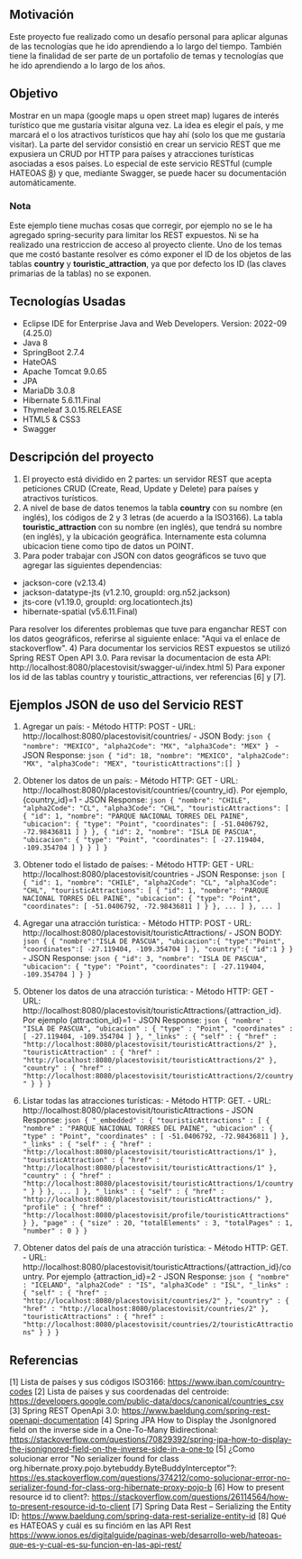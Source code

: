 ## Motivación

Este proyecto fue realizado como un desafío personal para aplicar algunas de las tecnologías que he ido aprendiendo a lo largo del tiempo. También tiene la finalidad de ser parte de un portafolio de temas y tecnologías que he ido aprendiendo a lo largo de los años.

## Objetivo

Mostrar en un mapa (google maps u open street map) lugares de interés turístico que me gustaría visitar alguna vez. La idea es elegir el país, y me marcará el o los atractivos turísticos que hay ahí (solo los que me gustaría visitar).
La parte del servidor consistió en crear un servicio REST que me expusiera un CRUD por HTTP para países y atracciones turísticas asociadas a esos países. Lo especial de este servicio RESTful (cumple HATEOAS [8](#que-es-HATEOAS)) y que, mediante Swagger, se puede hacer su documentación automáticamente.

### Nota
Este ejemplo tiene muchas cosas que corregir, por ejemplo no se le ha agregado spring-security para limitar los REST expuestos. Ni se ha realizado una restriccion de acceso al proyecto cliente.
Uno de los temas que me costó bastante resolver es cómo exponer el ID de los objetos de las tablas __country__ y __touristic\_attraction__, ya que por defecto los ID (las claves primarias de la tablas) no se exponen.

## Tecnologías Usadas

- Eclipse IDE for Enterprise Java and Web Developers. Version: 2022-09 (4.25.0)
- Java 8
- SpringBoot 2.7.4
- HateOAS
- Apache Tomcat 9.0.65
- JPA
- MariaDb 3.0.8
- Hibernate 5.6.11.Final
- Thymeleaf 3.0.15.RELEASE
- HTML5 & CSS3
- Swagger

## Descripción del proyecto

1) El proyecto está dividido en 2 partes: un servidor REST que acepta peticiones CRUD (Create, Read, Update y Delete) para países y atractivos turísticos.
2) A nivel de base de datos tenemos la tabla **country** con su nombre (en inglés), los códigos de 2 y 3 letras (de acuerdo a la ISO3166). La tabla **touristic\_attraction** con su nombre (en inglés), que tendrá su nombre (en inglés), y la ubicación geográfica. Internamente esta columna ubicacion tiene como tipo de datos un POINT.
3) Para poder trabajar con JSON con datos geográficos se tuvo que agregar las siguientes dependencias:
  + jackson-core (v2.13.4)
  + jackson-datatype-jts (v1.2.10, groupId: org.n52.jackson)
  + jts-core (v1.19.0, groupId: org.locationtech.jts)
  + hibernate-spatial (v5.6.11.Final)

  Para resolver los diferentes problemas que tuve para enganchar REST con los datos geográficos, referirse al siguiente enlace:
  "Aqui va el enlace de stackoverflow".
4) Para documentar los servicios REST expuestos se utilizó  Spring REST Open API 3.0. Para revisar la documentacion de esta API:
http://localhost:8080/placestovisit/swagger-ui/index.html
5) Para exponer los id de las tablas country y touristic\_attractions, ver referencias [6] y [7].

  ## Ejemplos JSON de uso del Servicio REST

  1. Agregar un país:
    - Método HTTP: POST
    - URL: http://localhost:8080/placestovisit/countries/
    - JSON Body:
    ```json
  {
    "nombre": "MEXICO",
    "alpha2Code": "MX",
    "alpha3Code": "MEX"
  }
    ```
    - JSON Response:
    ```json
  {
    "id": 18,
    "nombre": "MEXICO",
    "alpha2Code": "MX",
    "alpha3Code": "MEX",
    "touristicAttractions":[]
  }    
    ```

  2. Obtener los datos de un país:
    - Método HTTP: GET
    - URL: http://localhost:8080/placestovisit/countries/{country_id}. Por ejemplo, {country_id}=1
    - JSON Response:
    ```json
  {
    "nombre": "CHILE",
    "alpha2Code": "CL",
    "alpha3Code": "CHL",
    "touristicAttractions": [
        {
            "id": 1,
            "nombre": "PARQUE NACIONAL TORRES DEL PAINE",
            "ubicacion": {
                "type": "Point",
                "coordinates": [
                    -51.0406792,
                    -72.98436811
                ]
            }
        },
        {
            "id": 2,
            "nombre": "ISLA DE PASCUA",
            "ubicacion": {
                "type": "Point",
                "coordinates": [
                    -27.119404,
                    -109.354704
                ]
            }
        }
    ]
  }    
    ```

  3. Obtener todo el listado de países:
    - Método HTTP: GET
    - URL: http://localhost:8080/placestovisit/countries
    - JSON Response:
    ```json
  [
    {
        "id": 1,
        "nombre": "CHILE",
        "alpha2Code": "CL",
        "alpha3Code": "CHL",
        "touristicAttractions": [
            {
                "id": 1,
                "nombre": "PARQUE NACIONAL TORRES DEL PAINE",
                "ubicacion": {
                    "type": "Point",
                    "coordinates": [
                        -51.0406792,
                        -72.98436811
                    ]
                }
            },
            ...
        ]
    },
    ...
  ]
    ```

  4. Agregar una atracción turística:
    - Método HTTP: POST
    - URL: http://localhost:8080/placestovisit/touristicAttractions/
    - JSON BODY:
    ```json
  {
    {
    "nombre":"ISLA DE PASCUA",
    "ubicacion":{
        "type":"Point",
        "coordinates":[
            -27.119404,
            -109.354704
        ]
    },
    "country":{
        "id":1
    }
  }
    ```
    - JSON Response:
    ```json
  {
    "id": 3,
    "nombre": "ISLA DE PASCUA",
    "ubicacion": {
        "type": "Point",
        "coordinates": [
            -27.119404,
            -109.354704
        ]
    }
  }
    ```

  5. Obtener los datos de una atracción turística:
    - Método HTTP: GET
    - URL: http://localhost:8080/placestovisit/touristicAttractions/{attraction_id}. Por ejemplo {attraction_id}=1
    - JSON Response:
    ```json
  {
    "nombre" : "ISLA DE PASCUA",
    "ubicacion" : {
      "type" : "Point",
      "coordinates" : [ -27.119404, -109.354704 ]
    },
    "_links" : {
      "self" : {
        "href" : "http://localhost:8080/placestovisit/touristicAttractions/2"
      },
      "touristicAttraction" : {
        "href" : "http://localhost:8080/placestovisit/touristicAttractions/2"
      },
      "country" : {
        "href" : "http://localhost:8080/placestovisit/touristicAttractions/2/country"
      }
    }
  }
    ```

  6. Listar todas las atracciones turísticas:
    - Método HTTP: GET.
    - URL: http://localhost:8080/placestovisit/touristicAttractions
    - JSON Response:
    ```json
  {
    "_embedded" : {
      "touristicAttractions" : [ {
        "nombre" : "PARQUE NACIONAL TORRES DEL PAINE",
        "ubicacion" : {
          "type" : "Point",
          "coordinates" : [ -51.0406792, -72.98436811 ]
        },
        "_links" : {
          "self" : {
            "href" : "http://localhost:8080/placestovisit/touristicAttractions/1"
          },
          "touristicAttraction" : {
            "href" : "http://localhost:8080/placestovisit/touristicAttractions/1"
          },
          "country" : {
            "href" : "http://localhost:8080/placestovisit/touristicAttractions/1/country"
          }
        }
      },
      ...
      ]
    },
    "_links" : {
      "self" : {
        "href" : "http://localhost:8080/placestovisit/touristicAttractions/"
      },
      "profile" : {
        "href" : "http://localhost:8080/placestovisit/profile/touristicAttractions"
      }
    },
    "page" : {
      "size" : 20,
      "totalElements" : 3,
      "totalPages" : 1,
      "number" : 0
    }
  }    
    ```

  7. Obtener datos del país de una atracción turística:
    - Método HTTP: GET.
    - URL: http://localhost:8080/placestovisit/touristicAttractions/{attraction_id}/country. Por ejemplo {attraction_id}=2
    - JSON Response:
    ```json
  {
    "nombre" : "ICELAND",
    "alpha2Code" : "IS",
    "alpha3Code" : "ISL",
    "_links" : {
      "self" : {
        "href" : "http://localhost:8080/placestovisit/countries/2"
      },
      "country" : {
        "href" : "http://localhost:8080/placestovisit/countries/2"
      },
      "touristicAttractions" : {
        "href" : "http://localhost:8080/placestovisit/countries/2/touristicAttractions"
      }
    }
  }    ```

  ## Referencias

  [1] Lista de países y sus códigos ISO3166: https://www.iban.com/country-codes
  [2] Lista de paises y sus coordenadas del centroide: https://developers.google.com/public-data/docs/canonical/countries_csv
  [3] Spring REST OpenApi 3.0: https://www.baeldung.com/spring-rest-openapi-documentation
  [4] Spring JPA How to Display the JsonIgnored field on the inverse side in a One-To-Many Bidirectional: https://stackoverflow.com/questions/70829392/spring-jpa-how-to-display-the-jsonignored-field-on-the-inverse-side-in-a-one-to
  [5] ¿Como solucionar error "No serializer found for class org.hibernate.proxy.pojo.bytebuddy.ByteBuddyInterceptor"?: https://es.stackoverflow.com/questions/374212/como-solucionar-error-no-serializer-found-for-class-org-hibernate-proxy-pojo-b
  [6] How to present resource id to client?: https://stackoverflow.com/questions/26114564/how-to-present-resource-id-to-client
  [7] Spring Data Rest – Serializing the Entity ID: https://www.baeldung.com/spring-data-rest-serialize-entity-id
  [8] Qué es HATEOAS y cuál es su fincióm en las API Rest https://www.ionos.es/digitalguide/paginas-web/desarrollo-web/hateoas-que-es-y-cual-es-su-funcion-en-las-api-rest/